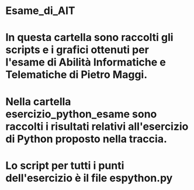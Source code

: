 # Esame\_di\_AIT
# In questa cartella sono raccolti gli scripts e i grafici ottenuti per l'esame di Abilità Informatiche e Telematiche di Pietro Maggi.
# Nella cartella esercizio\_python\_esame sono raccolti i risultati relativi all'esercizio di Python proposto nella traccia.
# Lo script per tutti i punti dell'esercizio è il file espython.py
# 
